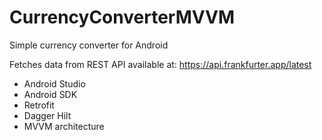 # CurrencyConverterMVVM

Simple currency converter for Android

Fetches data from REST API available at: https://api.frankfurter.app/latest

- Android Studio
- Android SDK
- Retrofit
- Dagger Hilt
- MVVM architecture
